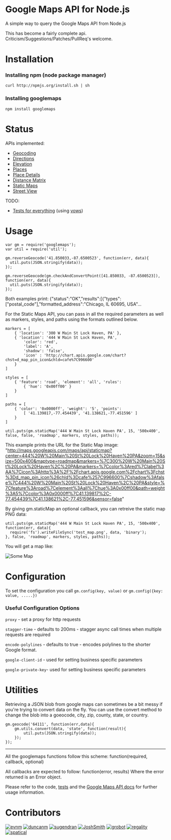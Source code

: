 # Google Maps API for Node.js
A simple way to query the Google Maps API from Node.js

This has become a fairly complete api.  Criticism/Suggestions/Patches/PullReq's welcome.

# Installation
### Installing npm (node package manager)

    curl http://npmjs.org/install.sh | sh

### Installing googlemaps

    npm install googlemaps

# Status
APIs implemented:

* [Geocoding](http://code.google.com/apis/maps/documentation/geocoding/)
* [Directions](http://code.google.com/apis/maps/documentation/directions/)
* [Elevation](http://code.google.com/apis/maps/documentation/elevation/)
* [Places](http://code.google.com/apis/maps/documentation/places/)
* [Place Details](https://code.google.com/apis/maps/documentation/places/#PlaceDetails)
* [Distance Matrix](http://code.google.com/apis/maps/documentation/distancematrix/)
* [Static Maps](http://code.google.com/apis/maps/documentation/staticmaps/)
* [Street View](http://code.google.com/apis/maps/documentation/streetview/)

TODO:

* [Tests for everything](http://github.com/moshen/node-googlemaps/tree/master/test/) (using [vows](http://vowsjs.org/))

# Usage
    var gm = require('googlemaps');
    var util = require('util');

    gm.reverseGeocode('41.850033,-87.6500523', function(err, data){
      util.puts(JSON.stringify(data));
    });

    gm.reverseGeocode(gm.checkAndConvertPoint([41.850033, -87.6500523]), function(err, data){
      util.puts(JSON.stringify(data));
    });

Both examples print:
    {"status":"OK","results":[{"types":["postal_code"],"formatted_address":"Chicago, IL 60695, USA"...
    
For the Static Maps API, you can pass in all the required parameters as well as markers, styles, and paths using the formats outlined below.
    
    markers = [
    	{ 'location': '300 W Main St Lock Haven, PA' },
    	{ 'location': '444 W Main St Lock Haven, PA',
    		'color': 'red',
    		'label': 'A',
    		'shadow': 'false',
    		'icon' : 'http://chart.apis.google.com/chart?chst=d_map_pin_icon&chld=cafe%7C996600'
    	}
    ]

    styles = [
    	{ 'feature': 'road', 'element': 'all', 'rules': 
    		{ 'hue': '0x00ff00' }
    	}
    ]

    paths = [
    	{ 'color': '0x0000ff', 'weight': '5', 'points': 
    		[ '41.139817,-77.454439', '41.138621,-77.451596' ]
    	}
    ]

    util.puts(gm.staticMap('444 W Main St Lock Haven PA', 15, '500x400', false, false, 'roadmap', markers, styles, paths));

This example prints the URL for the Static Map image: "http://maps.googleapis.com/maps/api/staticmap?center=444%20W%20Main%20St%20Lock%20Haven%20PA&zoom=15&size=500x400&maptype=roadmap&markers=%7C300%20W%20Main%20St%20Lock%20Haven%2C%20PA&markers=%7Ccolor%3Ared%7Clabel%3AA%7Cicon%3Ahttp%3A%2F%2Fchart.apis.google.com%2Fchart%3Fchst%3Dd_map_pin_icon%26chld%3Dcafe%257C996600%7Cshadow%3Afalse%7C444%20W%20Main%20St%20Lock%20Haven%2C%20PA&style=%7Cfeature%3Aroad%7Celement%3Aall%7Chue%3A0x00ff00&path=weight%3A5%7Ccolor%3A0x0000ff%7C41.139817%2C-77.454439%7C41.138621%2C-77.451596&sensor=false"

By giving gm.staticMap an optional callback, you can retreive the static map PNG data:

    util.puts(gm.staticMap('444 W Main St Lock Haven PA', 15, '500x400', function(err, data){
      require('fs').writeFileSync('test_map.png', data, 'binary');
    }, false, 'roadmap', markers, styles, paths));

You will get a map like:

![Some Map](http://maps.googleapis.com/maps/api/staticmap?center=444%20W%20Main%20St%20Lock%20Haven%20PA&zoom=15&size=500x400&maptype=roadmap&markers=%7C300%20W%20Main%20St%20Lock%20Haven%2C%20PA&markers=%7Ccolor%3Ared%7Clabel%3AA%7Cicon%3Ahttp%3A%2F%2Fchart.apis.google.com%2Fchart%3Fchst%3Dd_map_pin_icon%26chld%3Dcafe%257C996600%7Cshadow%3Afalse%7C444%20W%20Main%20St%20Lock%20Haven%2C%20PA&style=%7Cfeature%3Aroad%7Celement%3Aall%7Chue%3A0x00ff00&path=weight%3A5%7Ccolor%3A0x0000ff%7C41.139817%2C-77.454439%7C41.138621%2C-77.451596&sensor=false)

# Configuration

To set the configuration you call `gm.config(key, value)` or `gm.config({key: value, .....})`

### Useful Configuration Options

`proxy` - set a proxy for http requests

`stagger-time` - defaults to 200ms - stagger async call times when multiple requests are required

`encode-polylines` - defaults to true - encodes polylines to the shorter Google format.

`google-client-id` - used for setting business specific parameters

`google-private-key`- used for setting business specific parameters

# Utilities

Retrieving a JSON blob from google maps can sometimes be a bit messy if you're trying to convert data on the fly. You can use the convert method to change the blob into a goeocode, city, zip, county, state, or country.

    gm.geocode('64111', function(err,data){
        gm.utils.convert(data, 'state', function(result){
            util.puts(JSON.stringify(data));
        });
    });

-------------

All the googlemaps functions follow this scheme:
    function(required, callback, optional)

All callbacks are expected to follow:
    function(error, results)
Where the error returned is an Error object.

Please refer to the code, [tests](http://github.com/moshen/node-googlemaps/tree/master/test/) and the [Google Maps API docs](http://code.google.com/apis/maps/documentation/webservices/index.html) for further usage information.

# Contributors

[![evnm](https://secure.gravatar.com/avatar/2a8171b6c385b865e30bf070cf588329?s=50)](https://github.com/evnm)
[![duncanm](https://secure.gravatar.com/avatar/7310945bafb21aa68b18d61d8b9d2d61?s=50)](https://github.com/duncanm)
[![sugendran](https://secure.gravatar.com/avatar/3228aae57c1dc3f657bbc64c26c97b77?s=50)](https://github.com/sugendran)
[![JoshSmith](https://secure.gravatar.com/avatar/b07d5a5f2e75633b2085142250a6762b?s=50)](https://github.com/JoshSmith)
[![grobot](https://secure.gravatar.com/avatar/ba3313effc329919b09bca67827bdf10?s=50)](https://github.com/grobot)
[![regality](https://secure.gravatar.com/avatar/fe513a9e239cebde58187721d67b7505?s=50)](https://github.com/regality)
[![spatical](https://secure.gravatar.com/avatar/a7c5765a4a4dfbf697f728bd75223641?s=50)](https://github.com/spatical)

